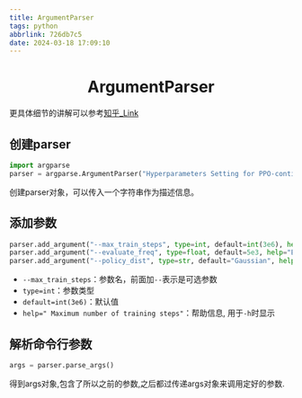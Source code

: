 ```yaml
---
title: ArgumentParser
tags: python
abbrlink: 726db7c5
date: 2024-03-18 17:09:10
---
```


<center> <h1> ArgumentParser </h1> </center>

更具体细节的讲解可以参考[知乎_Link](https://zhuanlan.zhihu.com/p/388930050?utm_id=0)

## 创建parser

```py
import argparse
parser = argparse.ArgumentParser("Hyperparameters Setting for PPO-continuous")
```

创建parser对象，可以传入一个字符串作为描述信息。

## 添加参数

```py
parser.add_argument("--max_train_steps", type=int, default=int(3e6), help=" Maximum number of training steps")
parser.add_argument("--evaluate_freq", type=float, default=5e3, help="Evaluate the policy every 'evaluate_freq' steps")
parser.add_argument("--policy_dist", type=str, default="Gaussian", help="Beta or Gaussian")
```

- `--max_train_steps`：参数名，前面加`--`表示是可选参数
- `type=int`：参数类型
- `default=int(3e6)`：默认值
- `help=" Maximum number of training steps"`：帮助信息, 用于`-h`时显示

## 解析命令行参数

```py
args = parser.parse_args()
```

得到args对象,包含了所以之前的参数,之后都过传递args对象来调用定好的参数.